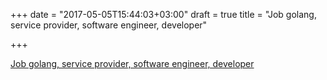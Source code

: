 +++
date = "2017-05-05T15:44:03+03:00"
draft = true
title = "Job golang, service provider, software engineer, developer"

+++

<p><a href="https://international-riverbed.icims.com/jobs/3825/software-engineer---service-provider-solutions/job?mode=view">Job golang, service provider, software engineer, developer</a></p>